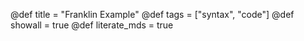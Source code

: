 @def title = "Franklin Example"
@def tags = ["syntax", "code"]
@def showall = true
@def literate_mds = true
